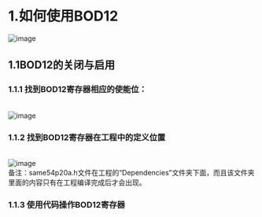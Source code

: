 # 1.如何使用BOD12
![image](https://github.com/yuchengstudio/SAME54/blob/master/19.SUPC%20%E2%80%93%20Supply%20Controller/reference/BOD_001.jpg)

## 1.1BOD12的关闭与启用
### 1.1.1 找到BOD12寄存器相应的使能位：
<br/>![image](https://github.com/yuchengstudio/SAME54/blob/master/19.SUPC%20%E2%80%93%20Supply%20Controller/reference/BOD_002.jpg)
### 1.1.2 找到BOD12寄存器在工程中的定义位置
<br/>![image](https://github.com/yuchengstudio/SAME54/blob/master/19.SUPC%20%E2%80%93%20Supply%20Controller/reference/BOD_003.jpg)
<br/>备注：same54p20a.h文件在工程的“Dependencies”文件夹下面，而且该文件夹里面的内容只有在工程编译完成后才会出现。

### 1.1.3 使用代码操作BOD12寄存器
